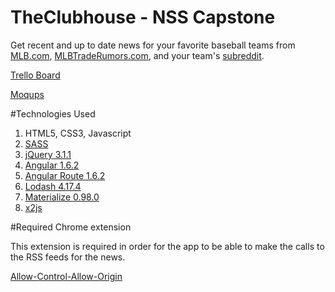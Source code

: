 # TheClubhouse - NSS Capstone

Get recent and up to date news for your favorite baseball teams from [MLB.com](http://mlb.com), [MLBTradeRumors.com](https:///mlbtraderumors.com), and your team's [subreddit](https://reddit.com).

[Trello Board](https://trello.com/b/f5VIjCdG/the-clubhouse)

[Moqups](https://app.moqups.com/jaredshane/87VRLDztHu/edit/page/a8f1068fa)

#Technologies Used

1. HTML5, CSS3, Javascript
2. [SASS](http://sass-lang.com/)
3. [jQuery 3.1.1](https://jquery.com/)
4. [Angular 1.6.2](https://angularjs.org/)
5. [Angular Route 1.6.2](https://docs.angularjs.org/api/ngRoute)
6. [Lodash 4.17.4](https://lodash.com/)
7. [Materialize 0.98.0](http://materializecss.com/)
8. [x2js](https://github.com/abdmob/x2js)


#Required Chrome extension

This extension is required in order for the app to be able to make the calls to the RSS feeds for the news.

[Allow-Control-Allow-Origin](https://chrome.google.com/webstore/detail/allow-control-allow-origi/nlfbmbojpeacfghkpbjhddihlkkiljbi?hl=en)

